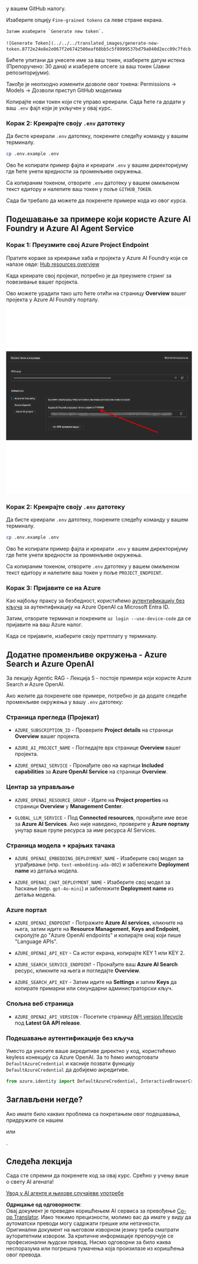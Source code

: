 <!--
CO_OP_TRANSLATOR_METADATA:
{
  "original_hash": "76945069b52a49cd0432ae3e0b0ba22e",
  "translation_date": "2025-07-12T07:57:55+00:00",
  "source_file": "00-course-setup/README.md",
  "language_code": "sr"
}
-->
у вашем GitHub налогу.

Изаберите опцију `Fine-grained tokens` са леве стране екрана.

    Затим изаберите `Generate new token`.

    ![Generate Token](../../../translated_images/generate-new-token.8772e24e8e2e067f2e6742500eaf68bb5c5f8999537bd79a040d2ecc09c7fdcb.sr.png)

Бићете упитани да унесете име за ваш токен, изаберете датум истека (Препоручено: 30 дана) и изаберете опсеге за ваш токен (Јавни репозиторијуми).

Такође је неопходно изменити дозволе овог токена: Permissions -> Models -> Дозволи приступ GitHub моделима

Копирајте нови токен који сте управо креирали. Сада ћете га додати у ваш `.env` фајл који је укључен у овај курс.

### Корак 2: Креирајте своју `.env` датотеку

Да бисте креирали `.env` датотеку, покрените следећу команду у вашем терминалу.

```bash
cp .env.example .env
```

Ово ће копирати пример фајла и креирати `.env` у вашем директоријуму где ћете унети вредности за променљиве окружења.

Са копираним токеном, отворите `.env` датотеку у вашем омиљеном текст едитору и налепите ваш токен у поље `GITHUB_TOKEN`.

Сада би требало да можете да покренете примере кода из овог курса.

## Подешавање за примере који користе Azure AI Foundry и Azure AI Agent Service

### Корак 1: Преузмите свој Azure Project Endpoint

Пратите кораке за креирање хаба и пројекта у Azure AI Foundry који се налазе овде: [Hub resources overview](https://learn.microsoft.com/en-us/azure/ai-foundry/concepts/ai-resources)

Када креирате свој пројекат, потребно је да преузмете стринг за повезивање вашег пројекта.

Ово можете урадити тако што ћете отићи на страницу **Overview** вашег пројекта у Azure AI Foundry порталу.

![Project Connection String](../../../translated_images/project-endpoint.8cf04c9975bbfbf18f6447a599550edb052e52264fb7124d04a12e6175e330a5.sr.png)

### Корак 2: Креирајте своју `.env` датотеку

Да бисте креирали `.env` датотеку, покрените следећу команду у вашем терминалу.

```bash
cp .env.example .env
```

Ово ће копирати пример фајла и креирати `.env` у вашем директоријуму где ћете унети вредности за променљиве окружења.

Са копираним токеном, отворите `.env` датотеку у вашем омиљеном текст едитору и налепите ваш токен у поље `PROJECT_ENDPOINT`.

### Корак 3: Пријавите се на Azure

Као најбољу праксу за безбедност, користићемо [аутентификацију без кључа](https://learn.microsoft.com/azure/developer/ai/keyless-connections?tabs=csharp%2Cazure-cli?WT.mc_id=academic-105485-koreyst) за аутентификацију на Azure OpenAI са Microsoft Entra ID.

Затим, отворите терминал и покрените `az login --use-device-code` да се пријавите на ваш Azure налог.

Када се пријавите, изаберите своју претплату у терминалу.

## Додатне променљиве окружења - Azure Search и Azure OpenAI 

За лекцију Agentic RAG - Лекција 5 - постоје примери који користе Azure Search и Azure OpenAI.

Ако желите да покренете ове примере, потребно је да додате следеће променљиве окружења у вашу `.env` датотеку:

### Страница прегледа (Пројекат)

- `AZURE_SUBSCRIPTION_ID` - Проверите **Project details** на страници **Overview** вашег пројекта.

- `AZURE_AI_PROJECT_NAME` - Погледајте врх странице **Overview** вашег пројекта.

- `AZURE_OPENAI_SERVICE` - Пронађите ово на картици **Included capabilities** за **Azure OpenAI Service** на страници **Overview**.

### Центар за управљање

- `AZURE_OPENAI_RESOURCE_GROUP` - Идите на **Project properties** на страници **Overview** у **Management Center**.

- `GLOBAL_LLM_SERVICE` - Под **Connected resources**, пронађите име везе за **Azure AI Services**. Ако није наведено, проверите у **Azure порталу** унутар ваше групе ресурса за име ресурса AI Services.

### Страница модела + крајњих тачака

- `AZURE_OPENAI_EMBEDDING_DEPLOYMENT_NAME` - Изаберите свој модел за уграђивање (нпр. `text-embedding-ada-002`) и забележите **Deployment name** из детаља модела.

- `AZURE_OPENAI_CHAT_DEPLOYMENT_NAME` - Изаберите свој модел за ћаскање (нпр. `gpt-4o-mini`) и забележите **Deployment name** из детаља модела.

### Azure портал

- `AZURE_OPENAI_ENDPOINT` - Потражите **Azure AI services**, кликните на њега, затим идите на **Resource Management**, **Keys and Endpoint**, скролујте до "Azure OpenAI endpoints" и копирајте онај који пише "Language APIs".

- `AZURE_OPENAI_API_KEY` - Са истог екрана, копирајте KEY 1 или KEY 2.

- `AZURE_SEARCH_SERVICE_ENDPOINT` - Пронађите ваш **Azure AI Search** ресурс, кликните на њега и погледајте **Overview**.

- `AZURE_SEARCH_API_KEY` - Затим идите на **Settings** и затим **Keys** да копирате примарни или секундарни администраторски кључ.

### Спољна веб страница

- `AZURE_OPENAI_API_VERSION` - Посетите страницу [API version lifecycle](https://learn.microsoft.com/en-us/azure/ai-services/openai/api-version-deprecation#latest-ga-api-release) под **Latest GA API release**.

### Подешавање аутентификације без кључа

Уместо да уносите ваше акредитиве директно у код, користићемо keyless конекцију са Azure OpenAI. За то ћемо импортовати `DefaultAzureCredential` и касније позвати функцију `DefaultAzureCredential` да добијемо акредитиве.

```python
from azure.identity import DefaultAzureCredential, InteractiveBrowserCredential
```

## Заглављени негде?

Ако имате било каквих проблема са покретањем овог подешавања, придружите се нашем

или

.

## Следећа лекција

Сада сте спремни да покренете код за овај курс. Срећно у учењу више о свету AI агената!

[Увод у AI агенте и њихове случајеве употребе](../01-intro-to-ai-agents/README.md)

**Одрицање од одговорности**:  
Овај документ је преведен коришћењем AI сервиса за превођење [Co-op Translator](https://github.com/Azure/co-op-translator). Иако тежимо прецизности, молимо вас да имате у виду да аутоматски преводи могу садржати грешке или нетачности. Оригинални документ на његовом изворном језику треба сматрати ауторитетним извором. За критичне информације препоручује се професионални људски превод. Нисмо одговорни за било каква неспоразума или погрешна тумачења која произилазе из коришћења овог превода.